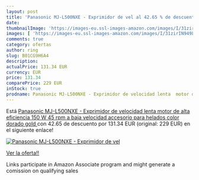 ```yaml
---
layout: post
title: 'Panasonic MJ-L500NXE - Exprimidor de vel al 42.65 % de descuento'
date: 
thumbnailImage: 'https://images-eu.ssl-images-amazon.com/images/I/31zirIN949L._SL200_.jpg'
images: [ 'https://images-eu.ssl-images-amazon.com/images/I/31zirIN949L._SL200_.jpg' ]
comments: true
category: ofertas
author: ring
slug: B01CG9H6A4
description:
actualPrice: 131.34 EUR
currency: EUR
price: 131.34
comparePrice: 229 EUR
inStock: true
prodname: Panasonic MJ-L500NXE - Exprimidor de velocidad lenta  motor de alta eficiencia 150 W  45 rpm a baja velocidad  accesorio para helados   color dorado  gold 
---
```


Está [Panasonic MJ-L500NXE - Exprimidor de velocidad lenta  motor de alta eficiencia 150 W  45 rpm a baja velocidad  accesorio para helados   color dorado  gold ](https://www.amazon.es/dp/B01CG9H6A4/?tag=tolees-21) con 42.65 de descuento por 131.34 EUR (original: 229 EUR) en el siguiente enlace!

[![Panasonic MJ-L500NXE - Exprimidor de vel](https://images-eu.ssl-images-amazon.com/images/I/31zirIN949L._SL200_.jpg)](https://www.amazon.es/dp/B01CG9H6A4/?tag=tolees-21)

[Ver la oferta!!](https://www.amazon.es/dp/B01CG9H6A4/?tag=tolees-21)

Links participate in Amazon Associate program and might generate a comission on qualifying sales


